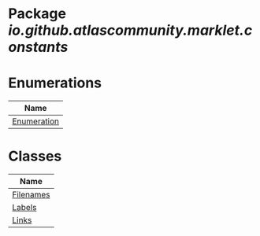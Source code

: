 Package _io.github.atlascommunity.marklet.constants_
====================================================
Enumerations
============
| Name                          |
| ----------------------------- |
| [Enumeration](Enumeration.md) |

Classes
=======
| Name                      |
| ------------------------- |
| [Filenames](Filenames.md) |
| [Labels](Labels.md)       |
| [Links](Links.md)         |

